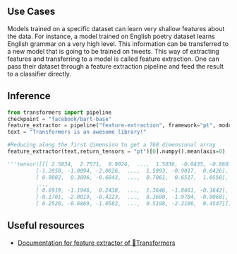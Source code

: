 ## Use Cases

Models trained on a specific dataset can learn very shallow features about the data. For instance, a model trained on English poetry dataset learns English grammar on a very high level. This information can be transferred to a new model that is going to be trained on tweets. This way of extracting features and transferring to a model is called feature extraction. One can pass their dataset through a feature extraction pipeline and feed the result to a classifier directly.

## Inference

```python
from transformers import pipeline
checkpoint = "facebook/bart-base"
feature_extractor = pipeline("feature-extraction", framework="pt", model=checkpoint)
text = "Transformers is an awesome library!"

#Reducing along the first dimension to get a 768 dimensional array
feature_extractor(text,return_tensors = "pt")[0].numpy().mean(axis=0)

'''tensor([[[ 2.5834,  2.7571,  0.9024,  ...,  1.5036, -0.0435, -0.8603],
         [-1.2850, -1.0094, -2.0826,  ...,  1.5993, -0.9017,  0.6426],
         [ 0.9082,  0.3896, -0.6843,  ...,  0.7061,  0.6517,  1.0550],
         ...,
         [ 0.6919, -1.1946,  0.2438,  ...,  1.3646, -1.8661, -0.1642],
         [-0.1701, -2.0019, -0.4223,  ...,  0.3680, -1.9704, -0.0068],
         [ 0.2520, -0.6869, -1.0582,  ...,  0.5198, -2.2106,  0.4547]]])'''
```

## Useful resources

- [Documentation for feature extractor of 🤗Transformers](https://huggingface.co/docs/transformers/main_classes/feature_extractor)
